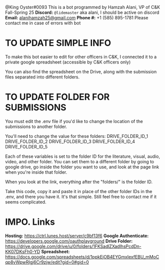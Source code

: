@King Oyster#0093
This is a bot programmed by Hamzah Alani, VP of C&K Fall-Spring 25 
**Discord:** `@lidemaster` aka alani, I should be active on discord
**Email:** alanihamzah25@gmail.com
**Phone #:** +1 (585) 895-1781
Please contact me in case of errors with bot

# TO UPDATE SIMPLE INFO
To make this bot easier to edit for other officers in C&K, I connected it to a private google spreadsheet (accessible by C&K officers only) 

You can also find the spreadsheet on the Drive, along with the submission files separated into different folders.

# TO UPDATE FOLDER FOR SUBMISSIONS
You must edit the .env file if you'd like to change the location of the submissions to another folder.

You'll need to change the value for these folders:
    DRIVE_FOLDER_ID_1
    DRIVE_FOLDER_ID_2
    DRIVE_FOLDER_ID_3
    DRIVE_FOLDER_ID_4
    DRIVE_FOLDER_ID_5

Each of these variables is set to the folder ID for the literature, visual, audio, video, and other folder.
You can set them to a different folder by going to google drive, go inside the folder you want to use, and 
look at the page link when you're inside that folder. 

When you look at the link, everything after the "folders/" is the folder ID. 

Take this code, copy it and paste it in place of the other folder IDs in the .env, and there you have it. 
It's that simple.
Still feel free to contact me if it seems complicated.

# IMPO. Links
**Hosting:** https://ctrl.lunes.host/server/c9bf13f6
**Google Authenticate:** https://developers.google.com/oauthplayground
**Drive Folder:** https://drive.google.com/drive/u/0/folders/1FKSadlZXadIhsPcdDn-KK07DKsFh0-YD
**Spreadsheet:** https://docs.google.com/spreadsheets/d/1ppkEjOB4EYGmxIexfEBU_mMoCqp8vWpwRIgj6Cr9zjw/edit?gid=0#gid=0
